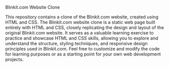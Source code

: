 Blinkit.com Website Clone

This repository contains a clone of the Blinkit.com website, created using HTML and CSS. The Blinkit.com website clone is a static web page built entirely with HTML and CSS, closely replicating the design and layout of the original Blinkit.com website. It serves as a valuable learning exercise to practice and showcase HTML and CSS skills, allowing you to explore and understand the structure, styling techniques, and responsive design principles used in Blinkit.com. Feel free to customize and modify the code for learning purposes or as a starting point for your own web development projects.
